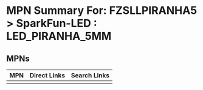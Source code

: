 



# MPN Summary For: FZSLLPIRANHA5 > SparkFun-LED : LED_PIRANHA_5MM

## MPNs
  

|MPN|Direct Links|Search Links|
| :--- | :--- | :--- |
||||
